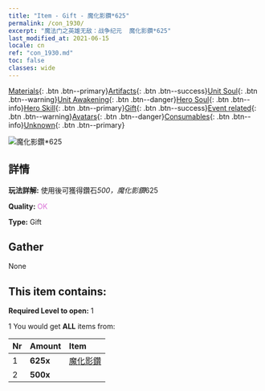 ```yaml
---
title: "Item - Gift - 魔化影鑽*625"
permalink: /con_1930/
excerpt: "魔法门之英雄无敌：战争纪元  魔化影鑽*625"
last_modified_at: 2021-06-15
locale: cn
ref: "con_1930.md"
toc: false
classes: wide
---
```

 [Materials](/ItemsCN/){: .btn .btn--primary}[Artifacts](/ItemsCN/Artifacts/){: .btn .btn--success}[Unit Soul](/ItemsCN/UnitSoul/){: .btn .btn--warning}[Unit Awakening](/ItemsCN/UnitAwakening/){: .btn .btn--danger}[Hero Soul](/ItemsCN/HeroSoul/){: .btn .btn--info}[Hero Skill](/ItemsCN/HeroSkill/){: .btn .btn--primary}[Gift](/ItemsCN/Gift/){: .btn .btn--success}[Event related](/ItemsCN/Events/){: .btn .btn--warning}[Avatars](/ItemsCN/Avatars/){: .btn .btn--danger}[Consumables](/ItemsCN/Consumables/){: .btn .btn--info}[Unknown](/ItemsCN/Unknown/){: .btn .btn--primary}

 ![魔化影鑽*625](/images/t/i_10040.png)

## 詳情
 **玩法詳解:** 使用後可獲得鑽石*500，魔化影鑽*625

 **Quality:** <span style="color: #DA70D6">OK</span>

 **Type:** Gift

## Gather

  None

## This item contains:

 **Required Level to open:** 1

 1 You would get **ALL** items  from:

  | Nr | Amount |     Item    |
  |:---|:-------|:------------|
  | 1 |  **625x** | [魔化影鑽](/cn/Items/con_554/) |  | 
  | 2 |  **500x** | <i class="fas fa-gem"/> |  | 

